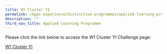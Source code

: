 ```yaml
---
title: W1 Cluster YI
permalink: /hpps-experience/distinctive-programmes/applied-learning-programme/w1-cluster-yi/
description: ""
third_nav_title: Applied Learning Programme
---
```

Please click the link below to access the W1 Cluster YI Challenge page:  
  
[W1 Cluster YI](https://sites.google.com/moe.edu.sg/w1-cluster)